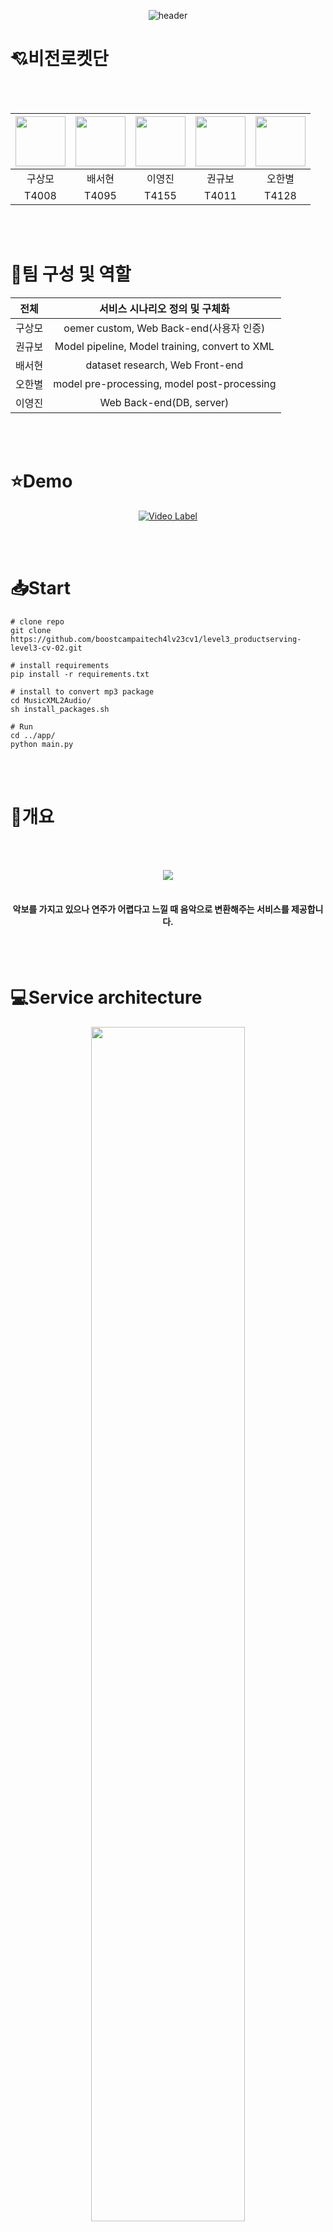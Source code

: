<div align=center>

![header](https://capsule-render.vercel.app/api?type=waving&text=Mastro%20-%20악보를%20음악으로&color=7F7FD5&fontColor=FFFFFF&fontSize=50&height=200)

</div> 

# **💘비전로켓단**

<div align=center>
<br></br>

|<img src="https://user-images.githubusercontent.com/72690566/200118081-7f8e4279-04ef-4269-abde-80b9ea89e87a.png" width="80">|<img src="https://user-images.githubusercontent.com/72690566/200118119-d21769d2-ff0d-4e15-9e6d-aa863e700f36.png" width="80">|<img src="https://user-images.githubusercontent.com/72690566/200118141-2de150f1-98cb-4cbd-8ce8-419c1ebb0678.png" width="80">|<img src="https://user-images.githubusercontent.com/72690566/200118162-f25ae93e-18c1-462f-8298-c6ff5c95ee79.png" width="80">|<img src="https://user-images.githubusercontent.com/72690566/200118175-ba5859db-5a2f-4457-a8e2-878f8cc1140e.png" width="80">|
|:---:|:---:|:---:|:---:|:---:|
|구상모|배서현|이영진|권규보|오한별|
|T4008|T4095|T4155|T4011|T4128|

</div>
<br></br>

# **👫팀 구성 및 역할**

<div align=center>

|전체|서비스 시나리오 정의 및 구체화|
|:----------:|:------:|
|구상모|oemer custom, Web Back-end(사용자 인증)|
|권규보|Model pipeline, Model training, convert to XML|
|배서현|dataset research, Web Front-end|
|오한별|model pre-processing, model post-processing​|
|이영진|Web Back-end(DB, server)|

</div>
<br></br>


# **⭐Demo**

<div align=center>

[![Video Label](http://img.youtube.com/vi/F0P3p_2fejc/0.jpg)](https://youtu.be/F0P3p_2fejc)

</div>

<br></br>

# **📥Start**
```
# clone repo
git clone https://github.com/boostcampaitech4lv23cv1/level3_productserving-level3-cv-02.git

# install requirements
pip install -r requirements.txt

# install to convert mp3 package
cd MusicXML2Audio/
sh install_packages.sh

# Run
cd ../app/
python main.py
```
<br></br>

# **🎹개요**
<br></br>

<div align=center>
<img src="https://i.ibb.co/Lthw9hq/Untitled.png">
<br></br>

<h4>악보를 가지고 있으나 연주가 어렵다고 느낄 때 음악으로 변환해주는 서비스를 제공합니다.</h4>
</div>
<br></br>


# **💻Service architecture**
<div align=center>
<img src="https://i.ibb.co/H2gfYtZ/2023-02-08-150121.png" height=70% width=70%>
</div>

<br></br>

# **📦Data**
## **Deepscore V2**
https://tuggeluk.github.io/deepscores/
<div align=center>
<img src="https://i.ibb.co/bRrkP1T/Untitled-4.png">
</div>

```
# Example code
.
|-- deepscores_test.json
|-- deepscores_train.json
|-- images
|   |-- image1.png
|   |-- image2.png
|   `-- ...
|-- instance
|   |-- image1.png
|   |-- image2.png
|   `-- ...
|-- segmentation
|   |-- image1.png
|   |-- image2.png
|   `-- ...
|-- deepscores_test.json
`-- deepscores_train.json
```

<br></br>

# **🔑Modeling**
<div align=center>
<img src="https://i.ibb.co/vkDJhww/Untitled-1.png">
</div>

## **1. Model**
### **Yolo v7**
https://github.com/WongKinYiu/yolov7

## **2. Pre-processing**
> dataset을 그대로 학습시킬 경우 불필요한 정보가 많아 전처리 과정이 필요했습니다.
<div align=center>
<img src="https://i.ibb.co/y4MbcVB/2023-02-08-155421.png" height=70% width=70%>
</div>

악상기호와 음표만 남기기 위해 오선지의 위치 정보만 저장한 후 삭제합니다.
이후 악보를 이진화하여 필요한 정보만 추출한 후 학습시킵니다.

## **3. Post-processing**
> model의 prediction을 기반으로 연주할 때 필요한 정보를 계산합니다.

<div align=center>
<img src="https://i.ibb.co/XtzXBp7/2023-02-08-155311.png" height=70% width=70%>
</div>

- conversion from yolo: 정규화된 bbox 좌표를 일반 악보 좌표로 변환합니다.
- merge bbox: 한 음표나 기호를 여러번 예측했다면 하나로 합칩니다.
- noise removal: 예측 결과의 noise를 제거합니다.
- beat detection: 음표의 박자 정보를 계산합니다.
- measure calculation: 음표가 몇번째 마디에 속해있는지 계산합니다.
- pitch detection: 계이름을 반환합니다.
- SFN(Sharp Flat Natural) detection: 조표를 적용합니다.

## **4. Conversion to MusicXML**
> post processing 결과를 MusicXML 형식으로 변환합니다.
<div align=center>
<img src="https://i.ibb.co/HD0bBVT/2023-02-08-155532.png" height=70% width=70%>
</div>

<br></br>


# **📁Folder Structure**

```
app/
.
|-- constant.py
|-- db
|   |-- __init__.py
|   |-- connection.py
|   |-- core
|   |   |-- __init__.py
|   |   |-- config.py
|   |   |-- db_login.py
|   |   `-- key.json
|   |-- crud
|   |   |-- __init__.py
|   |   |-- image_bundle.py
|   |   |-- sound.py
|   |   `-- users.py
|   |-- models
|   |   |-- __init__.py
|   |   |-- image.py
|   |   |-- image_bundle.py
|   |   |-- sound.py
|   |   `-- users.py
|   |-- routes
|   |   |-- __init__.py
|   |   |-- image_bundle.py
|   |   |-- sound.py
|   |   `-- users.py
|   |-- schemas
|   |   |-- __init__.py
|   |   |-- image.py
|   |   |-- image_bundle.py
|   |   |-- sound.py
|   |   `-- users.py
|   |-- service
|   |   |-- __init__.py
|   |   |-- image_bundle.py
|   |   |-- sound.py
|   |   `-- users.py
|   `-- session.py
|-- main.py
|-- output
|-- poetry.lock
|-- pyproject.toml
|-- secret.py
|-- service.py
|-- static
|   |-- css
|   |   |-- css files
|       `-- ******.css
|   |-- fonts
|       `-- font files
|   `-- js
|   |   |-- js files
|       `-- ******.js
|-- templates
|   |-- html files
|   `-- ******.html
`-- utils.py

MusicXML2Audio/
.
|-- constant.py
|-- converter
|   |-- MXL2midi.py
|   |-- midi2wav.py
|   `-- wav2sound.py
|-- data
|-- install_packages.sh
|-- main.py
`-- midi2audio.py
```
<br></br>


# 📄Reference
- DeepScores -- A Dataset for Segmentation, Detection and Classification of Tiny Objects https://arxiv.org/pdf/1804.00525.pdf
- Understanding Optical Music Recognition https://arxiv.org/abs/1908.03608
- https://github.com/yvan674/obb_anns
- https://github.com/BreezeWhite/oemer/tree/main/oemer
- https://github.com/FluidSynth/fluidsynth
- https://github.com/bzamecnik/midi2audio


<div align=center>  

![Footer](https://capsule-render.vercel.app/api?type=waving&color=7F7FD5&fontColor=FFFFFF&height=200&section=footer)
